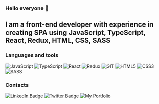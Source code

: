 ### Hello everyone 👋


## I am a front-end developer with experience in creating SPA using JavaScript, TypeScript, React, Redux, HTML, CSS, SASS

### Languages and tools

![JavaScript](https://img.shields.io/badge/-JavaScript-090909?style=for-the-badge&logo=JavaScript&logoColor=E9D54D)
![TypeScript](https://img.shields.io/badge/-TypeScript-090909?style=for-the-badge&logo=TypeScript&logoColor=47C5FB)
![React](https://img.shields.io/badge/-React-090909?style=for-the-badge&logo=react&logoColor=47C5FB)
![Redux](https://img.shields.io/badge/-Redux-090909?style=for-the-badge&logo=redux&logoColor=47C5FB)
![GIT](https://img.shields.io/badge/-GIT-FF6600?style=for-the-badge&logo=GIT&logoColor=000000)
![HTML5](https://img.shields.io/badge/-HTML5-FF6600?style=for-the-badge&logo=HTML5&logoColor=000000)
![CSS3](https://img.shields.io/badge/-CSS3-0033CC?style=for-the-badge&logo=CSS3&logoColor=000000)
![SASS](https://img.shields.io/badge/-SASS-FF00FF?style=for-the-badge&logo=SASS&logoColor=000000)



### Contacts
<div id="badges">
  <a href="https://www.linkedin.com/in/svetailo/">
    <img src="https://img.shields.io/badge/LinkedIn-blue?style=for-the-badge&logo=linkedin&logoColor=white" alt="LinkedIn Badge"/>
  </a>
  <a href="https://twitter.com/VictorSvetailo">
    <img src="https://img.shields.io/badge/Twitter-blue?style=for-the-badge&logo=twitter&logoColor=white" alt="Twitter Badge"/>
  </a>
    <a href="https://svetailo.com">
      <img src="https://img.shields.io/badge/VS-My%20Portfolio-ff69d4?style=for-the-badge" alt="My Portfolio"/>
  </a>
</div>

<!--
**VictorSvetailo/VictorSvetailo** is a ✨ _special_ ✨ repository because its `README.md` (this file) appears on your GitHub profile.

Here are some ideas to get you started:

- 🔭 I’m currently working on ...
- 🌱 I’m currently learning ...
- 👯 I’m looking to collaborate on ...
- 🤔 I’m looking for help with ...
- 💬 Ask me about ...
- 📫 How to reach me: ...
- 😄 Pronouns: ...
- ⚡ Fun fact: ...
-->
